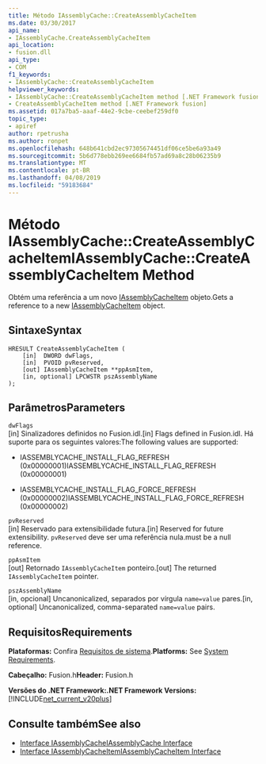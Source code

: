 ```yaml
---
title: Método IAssemblyCache::CreateAssemblyCacheItem
ms.date: 03/30/2017
api_name:
- IAssemblyCache.CreateAssemblyCacheItem
api_location:
- fusion.dll
api_type:
- COM
f1_keywords:
- IAssemblyCache::CreateAssemblyCacheItem
helpviewer_keywords:
- IAssemblyCache::CreateAssemblyCacheItem method [.NET Framework fusion]
- CreateAssemblyCacheItem method [.NET Framework fusion]
ms.assetid: 017a7ba5-aaaf-44e2-9cbe-ceebef259df0
topic_type:
- apiref
author: rpetrusha
ms.author: ronpet
ms.openlocfilehash: 648b641cbd2ec97305674451df06ce5be6a93a49
ms.sourcegitcommit: 5b6d778ebb269ee6684fb57ad69a8c28b06235b9
ms.translationtype: MT
ms.contentlocale: pt-BR
ms.lasthandoff: 04/08/2019
ms.locfileid: "59183684"
---
```

# <a name="iassemblycachecreateassemblycacheitem-method"></a><span data-ttu-id="7de51-102">Método IAssemblyCache::CreateAssemblyCacheItem</span><span class="sxs-lookup"><span data-stu-id="7de51-102">IAssemblyCache::CreateAssemblyCacheItem Method</span></span>
<span data-ttu-id="7de51-103">Obtém uma referência a um novo [IAssemblyCacheItem](../../../../docs/framework/unmanaged-api/fusion/iassemblycacheitem-interface.md) objeto.</span><span class="sxs-lookup"><span data-stu-id="7de51-103">Gets a reference to a new [IAssemblyCacheItem](../../../../docs/framework/unmanaged-api/fusion/iassemblycacheitem-interface.md) object.</span></span>  
  
## <a name="syntax"></a><span data-ttu-id="7de51-104">Sintaxe</span><span class="sxs-lookup"><span data-stu-id="7de51-104">Syntax</span></span>  
  
```  
HRESULT CreateAssemblyCacheItem (  
    [in]  DWORD dwFlags,  
    [in]  PVOID pvReserved,  
    [out] IAssemblyCacheItem **ppAsmItem,  
    [in, optional] LPCWSTR pszAssemblyName  
);  
```  
  
## <a name="parameters"></a><span data-ttu-id="7de51-105">Parâmetros</span><span class="sxs-lookup"><span data-stu-id="7de51-105">Parameters</span></span>  
 `dwFlags`  
 <span data-ttu-id="7de51-106">[in] Sinalizadores definidos no Fusion.idl.</span><span class="sxs-lookup"><span data-stu-id="7de51-106">[in] Flags defined in Fusion.idl.</span></span> <span data-ttu-id="7de51-107">Há suporte para os seguintes valores:</span><span class="sxs-lookup"><span data-stu-id="7de51-107">The following values are supported:</span></span>  
  
-   <span data-ttu-id="7de51-108">IASSEMBLYCACHE_INSTALL_FLAG_REFRESH (0x00000001)</span><span class="sxs-lookup"><span data-stu-id="7de51-108">IASSEMBLYCACHE_INSTALL_FLAG_REFRESH (0x00000001)</span></span>  
  
-   <span data-ttu-id="7de51-109">IASSEMBLYCACHE_INSTALL_FLAG_FORCE_REFRESH (0x00000002)</span><span class="sxs-lookup"><span data-stu-id="7de51-109">IASSEMBLYCACHE_INSTALL_FLAG_FORCE_REFRESH (0x00000002)</span></span>  
  
 `pvReserved`  
 <span data-ttu-id="7de51-110">[in] Reservado para extensibilidade futura.</span><span class="sxs-lookup"><span data-stu-id="7de51-110">[in] Reserved for future extensibility.</span></span> `pvReserved` <span data-ttu-id="7de51-111">deve ser uma referência nula.</span><span class="sxs-lookup"><span data-stu-id="7de51-111">must be a null reference.</span></span>  
  
 `ppAsmItem`  
 <span data-ttu-id="7de51-112">[out] Retornado `IAssemblyCacheItem` ponteiro.</span><span class="sxs-lookup"><span data-stu-id="7de51-112">[out] The returned `IAssemblyCacheItem` pointer.</span></span>  
  
 `pszAssemblyName`  
 <span data-ttu-id="7de51-113">[in, opcional] Uncanonicalized, separados por vírgula `name=value` pares.</span><span class="sxs-lookup"><span data-stu-id="7de51-113">[in, optional] Uncanonicalized, comma-separated `name=value` pairs.</span></span>  
  
## <a name="requirements"></a><span data-ttu-id="7de51-114">Requisitos</span><span class="sxs-lookup"><span data-stu-id="7de51-114">Requirements</span></span>  
 <span data-ttu-id="7de51-115">**Plataformas:** Confira [Requisitos de sistema](../../../../docs/framework/get-started/system-requirements.md).</span><span class="sxs-lookup"><span data-stu-id="7de51-115">**Platforms:** See [System Requirements](../../../../docs/framework/get-started/system-requirements.md).</span></span>  
  
 <span data-ttu-id="7de51-116">**Cabeçalho:** Fusion.h</span><span class="sxs-lookup"><span data-stu-id="7de51-116">**Header:** Fusion.h</span></span>  
  
 **<span data-ttu-id="7de51-117">Versões do .NET Framework:</span><span class="sxs-lookup"><span data-stu-id="7de51-117">.NET Framework Versions:</span></span>** [!INCLUDE[net_current_v20plus](../../../../includes/net-current-v20plus-md.md)]  
  
## <a name="see-also"></a><span data-ttu-id="7de51-118">Consulte também</span><span class="sxs-lookup"><span data-stu-id="7de51-118">See also</span></span>

- [<span data-ttu-id="7de51-119">Interface IAssemblyCache</span><span class="sxs-lookup"><span data-stu-id="7de51-119">IAssemblyCache Interface</span></span>](../../../../docs/framework/unmanaged-api/fusion/iassemblycache-interface.md)
- [<span data-ttu-id="7de51-120">Interface IAssemblyCacheItem</span><span class="sxs-lookup"><span data-stu-id="7de51-120">IAssemblyCacheItem Interface</span></span>](../../../../docs/framework/unmanaged-api/fusion/iassemblycacheitem-interface.md)
